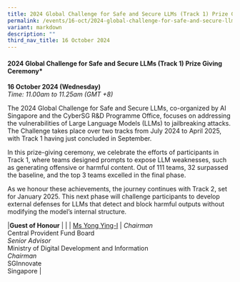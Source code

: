 ```yaml
---
title: 2024 Global Challenge for Safe and Secure LLMs (Track 1) Prize Giving Ceremony
permalink: /events/16-oct/2024-global-challenge-for-safe-and-secure-llms-track-1-prize-giving-ceremony/
variant: markdown
description: ""
third_nav_title: 16 October 2024
---
```

#### **2024 Global Challenge for Safe and Secure LLMs (Track 1) Prize Giving Ceremony***

**16 October 2024 (Wednesday)**  
*Time: 11.00am to 11.25am (GMT +8)*

The 2024 Global Challenge for Safe and Secure LLMs, co-organized by AI Singapore and the CyberSG R&amp;D Programme Office, focuses on addressing the vulnerabilities of Large Language Models (LLMs) to jailbreaking attacks. The Challenge takes place over two tracks from July 2024 to April 2025, with Track 1 having just concluded in September.  

In this prize-giving ceremony, we celebrate the efforts of participants in Track 1, where teams designed prompts to expose LLM weaknesses, such as generating offensive or harmful content. Out of 111 teams, 32 surpassed the baseline, and the top 3 teams excelled in the final phase.
  
As we honour these achievements, the journey continues with Track 2, set for January 2025. This next phase will challenge participants to develop external defenses for LLMs that detect and block harmful outputs without modifying the model’s internal structure. 

|**Guest of Honour**          |                                                              |
| [Ms Yong Ying-I](/speakers/ms-yong-ying-i/)  | *Chairman* <br>Central Provident Fund Board<br>*Senior Advisor* <br>Ministry of Digital Development and Information<br>*Chairman* <br>SGInnovate<br>Singapore     |